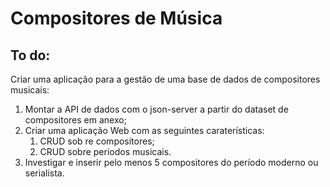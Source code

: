 # Compositores de Música

## To do:
Criar uma aplicação para a gestão de uma base de dados de compositores musicais:
1. Montar a API de dados com o json-server a partir do dataset de compositores em anexo;
2. Criar uma aplicação Web com as seguintes caraterísticas:
    1. CRUD sob re compositores;
    2. CRUD sobre periodos musicais.
3. Investigar e inserir pelo menos 5 compositores do período moderno ou serialista.

